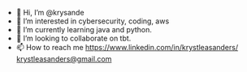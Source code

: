 - 👋 Hi, I’m @krysande
- 👀 I’m interested in cybersecurity, coding, aws
- 🌱 I’m currently learning java and python.
- 💞️ I’m looking to collaborate on tbt.
- 📫 How to reach me https://www.linkedin.com/in/krystleasanders/ krystleasanders@gmail.com

<!---
krysande/krysande is a ✨ special ✨ repository because its `README.md` (this file) appears on your GitHub profile.
You can click the Preview link to take a look at your changes.
--->
